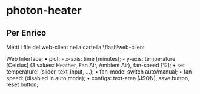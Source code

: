 # photon-heater

## Per Enrico

Metti i file del web-client nella cartella \flash\web-client

Web Interface:
• plot:
    - x-axis: time [minutes];
    - y-axis: temperature [Celsius] (3 values: Heather, Fan Air, Ambient Air), fan-speed [%];
• set temperature: (slider, text-input, ...);
• fan-mode: switch auto/manual;
• fan-speed: (disabled in auto mode);
• configs: text-area (JSON), save button, reset button;